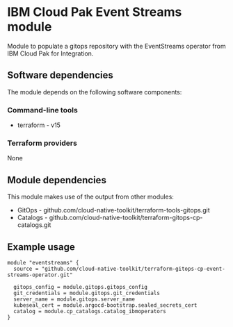 # IBM Cloud Pak Event Streams module

Module to populate a gitops repository with the EventStreams operator from IBM Cloud Pak for Integration.

## Software dependencies

The module depends on the following software components:

### Command-line tools

- terraform - v15

### Terraform providers

None

## Module dependencies

This module makes use of the output from other modules:

- GitOps - github.com/cloud-native-toolkit/terraform-tools-gitops.git
- Catalogs - github.com/cloud-native-toolkit/terraform-gitops-cp-catalogs.git

## Example usage

```hcl-terraform
module "eventstreams" {
  source = "github.com/cloud-native-toolkit/terraform-gitops-cp-event-streams-operator.git"

  gitops_config = module.gitops.gitops_config
  git_credentials = module.gitops.git_credentials
  server_name = module.gitops.server_name
  kubeseal_cert = module.argocd-bootstrap.sealed_secrets_cert
  catalog = module.cp_catalogs.catalog_ibmoperators  
}
```
